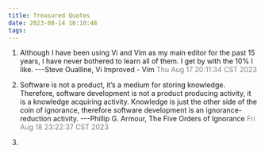 ```yaml
---
title: Treasured Quotes
date: 2023-08-14 16:10:48
tags:
---
```



1. Although I have been using Vi and Vim as my main editor for the past 15 years, I have never bothered to learn all of them. I get by with the 10% I like. ---Steve Oualline, Vi Improved - Vim
<span style="color:grey">Thu Aug 17 20:11:34 CST 2023</span>

2. Software is not a product, it’s a medium for storing knowledge. Therefore, software development is not a product producing activity, it is a knowledge acquiring activity. Knowledge is just the other side of the coin of ignorance, therefore software development is an ignorance-reduction activity. ---Phillip G. Armour, The Five Orders of Ignorance
<span style="color:grey">Fri Aug 18 23:22:37 CST 2023</span>
3.
